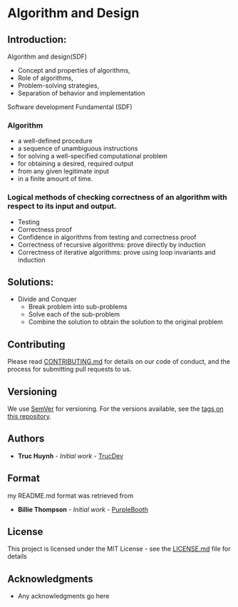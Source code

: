 # Algorithm and Design

## Introduction:
Algorithm and design(SDF)
- Concept and properties of algorithms,
- Role of algorithms,
- Problem-solving strategies,
- Separation of behavior and implementation

Software development Fundamental (SDF)

### Algorithm
- a well-defined procedure
- a sequence of unambiguous instructions 
- for solving a well-specified computational problem
- for obtaining a desired, required output 
- from any given legitimate input 
- in a finite amount of time.

### Logical methods of checking correctness of an algorithm with respect to its input and output.
- Testing
- Correctness proof
- Confidence in algorithms from testing and correctness proof
- Correctness of recursive algorithms: prove directly by induction
- Correctness of iterative algorithms:   prove using loop invariants and induction

## Solutions:
- Divide and Conquer
  - Break problem into sub-problems
  - Solve each of the sub-problem
  - Combine the solution to obtain the solution to the original problem

## Contributing
Please read [CONTRIBUTING.md](CONTRIBUTING.md) for details on our code of conduct, and the process for submitting pull requests to us.

## Versioning

We use [SemVer](http://semver.org/) for versioning. For the versions available, see the [tags on this repository](). 

## Authors
* **Truc Huynh** - *Initial work* - [TrucDev](https://github.com/jackyhuynh)

## Format
my README.md format was retrieved from
* **Billie Thompson** - *Initial work* - [PurpleBooth](https://github.com/PurpleBooth)

## License

This project is licensed under the MIT License - see the [LICENSE.md](LICENSE.md) file for details

## Acknowledgments
* Any acknowledgments go here
